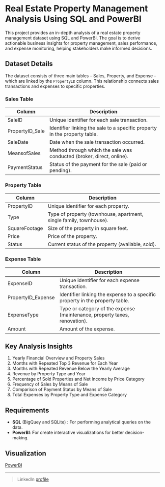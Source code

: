 # Real Estate Property Management Analysis Using SQL and PowerBI
This project provides an in-depth analysis of a real estate property management dataset using SQL and PowerBI. The goal is to derive actionable business insights for property management, sales performance, and expense monitoring, helping stakeholders make informed decisions.

## Dataset Details
The dataset consists of three main tables – Sales, Property, and Expense – which are linked by the `PropertyID` column. This relationship connects sales transactions and expenses to specific properties.

### Sales Table
| Column          | Description                                                                                               |
|-----------------|-----------------------------------------------------------------------------------------------------------|
| SaleID          | Unique identifier for each sale transaction.                                                              |
| PropertyID_Sale | Identifier linking the sale to a specific property in the property table.                                 |
| SaleDate        | Date when the sale transaction occurred.                                                                  |
| MeansofSales    | Method through which the sale was conducted (broker, direct, online).                                     |
| PaymentStatus   | Status of the payment for the sale (paid or pending).                                                     |

### Property Table
| Column         | Description                                                                                               |
|----------------|-----------------------------------------------------------------------------------------------------------|
| PropertyID     | Unique identifier for each property.                                                                      |
| Type           | Type of property (townhouse, apartment, single family, townhouse).                                        |
| SquareFootage  | Size of the property in square feet.                                                                      |
| Price          | Price of the property.                                                                                    |
| Status         | Current status of the property (available, sold).                                                         |

### Expense Table
| Column           | Description                                                                                               |
|------------------|-----------------------------------------------------------------------------------------------------------|
| ExpenseID        | Unique identifier for each expense transaction.                                                           |
| PropertyID_Expense | Identifier linking the expense to a specific property in the property table.                            |
| ExpenseType      | Type or category of the expense (maintenance, property taxes, renovation).                                |
| Amount           | Amount of the expense.                                                                                    |

## Key Analysis Insights
1. Yearly Financial Overview and Property Sales
2. Months with Repeated Top 3 Revenue for Each Year
3. Months with Repeated Revenue Below the Yearly Average
4. Revenue by Property Type and Year
5. Percentage of Sold Properties and Net Income by Price Category
6. Frequency of Sales by Means of Sale
7. Comparison of Payment Status by Means of Sale
8. Total Expenses by Property Type and Expense Category

## Requirements
- **SQL** (BigQuey and SQLite) : For performing analytical queries on the data.
- **PowerBI**: For create interactive visualizations for better decision-making.

## Visualization 
[PowerBI](https://app.powerbi.com/view?r=eyJrIjoiOWI5ODIzZTUtNjBlYi00N2I4LTg2OTctMTNkMGM3ZTM4YWU4IiwidCI6ImM3NTk5NWEzLWY1YjctNDkyMy1hM2IyLWZjMTg3NzM5M2MxZiIsImMiOjEwfQ%3D%3D)

---

> LinkedIn [profile](https://www.linkedin.com/in/e-rena/)<br>
